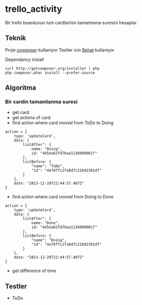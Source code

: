 # trello_activity

Bir trello boardunun tum cardlarinin tamamlama suresini hesaplar.

## Teknik

Proje [composer](http://getcomposer.org/) kullaniyor
Testler icin [Behat](http://behat.org/) kullaniyor

Dependancy install

```
curl http://getcomposer.org/installer | php 
php composer.phar install --prefer-source
```


## Algoritma

### Bir cardin tamamlanma suresi
- get card
- get actions of card
- find action where card moved from ToDo to Doing

```
action = {
	type: 'updateCard',
	data: {
		listAfter": {
	    	name: "Doing",
	        id: "4d5ea62fd76aa1136000001f"
	    },
	    listBefore: {
			"name": "ToDo",
			"id": "4e70ffc2fa8d7c21b92361df"
		}
	},
	date: "2013-12-20T22:44:57.407Z"
}
```

- find action where card moved from Doing to Done

```
action = {
	type: 'updateCard',
	data: {
		listAfter": {
	    	name: "Done",
	        id: "4d5ea62fd76aa1136000001f"
	    },
	    listBefore: {
			"name": "Doing",
			"id": "4e70ffc2fa8d7c21b92361df"
		}
	},
	date: "2013-12-20T22:44:57.407Z"
}
```

- get difference of time

## Testler

- ToDo